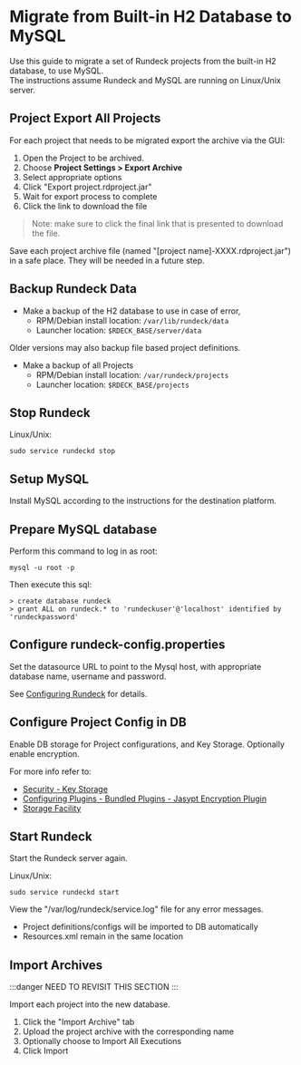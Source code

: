 # Migrate from Built-in H2 Database to MySQL

Use this guide to migrate a set of Rundeck projects from the built-in H2 database, to use MySQL.  
The instructions assume Rundeck and MySQL are running on Linux/Unix server.

## Project Export All Projects

For each project that needs to be migrated export the archive via the GUI:

1. Open the Project to be archived.
1. Choose **Project Settings > Export Archive**
1. Select appropriate options
1. Click "Export project.rdproject.jar"
1. Wait for export process to complete
1. Click the link to download the file

>Note: make sure to click the final link that is presented to download the file.

Save each project archive file (named "[project name]-XXXX.rdproject.jar")
in a safe place.  They will be needed in a future step.

## Backup Rundeck Data

- Make a backup of the H2 database to use in case of error,
  - RPM/Debian install location: `/var/lib/rundeck/data`
  - Launcher location: `$RDECK_BASE/server/data`

Older versions may also backup file based project definitions.

- Make a backup of all Projects
  - RPM/Debian install location: `/var/rundeck/projects`
  - Launcher location: `$RDECK_BASE/projects`

## Stop Rundeck

Linux/Unix:

    sudo service rundeckd stop

## Setup MySQL

Install MySQL according to the instructions for the destination platform.

## Prepare MySQL database

Perform this command to log in as root:

    mysql -u root -p

Then execute this sql:

    > create database rundeck
    > grant ALL on rundeck.* to 'rundeckuser'@'localhost' identified by 'rundeckpassword'

## Configure rundeck-config.properties

Set the datasource URL to point to the Mysql host, with appropriate database name,
username and password.

See [Configuring Rundeck](/administration/configuration/database/mysql.html#configuring-rundeck) for details.

## Configure Project Config in DB

Enable DB storage for Project configurations, and Key Storage. Optionally enable encryption.

For more info refer to:

- [Security - Key Storage](/manual/key-storage/key-storage.md)
- [Configuring Plugins - Bundled Plugins - Jasypt Encryption Plugin](/administration/configuration/plugins/bundled-plugins.md#jasypt-encryption-plugin)
- [Storage Facility](/administration/configuration/storage-facility.md)

## Start Rundeck

Start the Rundeck server again.

Linux/Unix:

    sudo service rundeckd start

View the "/var/log/rundeck/service.log" file for any error messages.

- Project definitions/configs will be imported to DB automatically
- Resources.xml remain in the same location

## Import Archives

:::danger
NEED TO REVISIT THIS SECTION
:::

Import each project into the new database.

1. Click the "Import Archive" tab
1. Upload the project archive with the corresponding name
1. Optionally choose to Import All Executions
1. Click Import

